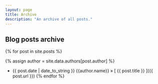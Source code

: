 ```yaml
---
layout: page
title: Archive
description: "An archive of all posts."
---
```

## Blog posts archive

{% for post in site.posts %}
<!-- Look the author details up from the site config. -->
{% assign author = site.data.authors[post.author] %}
  * {{ post.date | date_to_string }} {{author.name}} &raquo; [ {{ post.title }} ]({{ post.url }})
{% endfor %}
